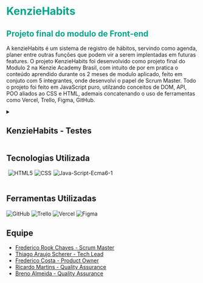 <div style='background-color:white'>

</div>
<h1 style='color: #00A48B'>KenzieHabits</h1>
<h2 style='color: #00A48B'>Projeto final do modulo de Front-end</h2>

<p>A kenzieHabits é um sistema de registro de hábitos, servindo como agenda, planer entre outras funções que podem vir a serem implentadas em futuras features.
O projeto KenzieHabits foi desenvolvido como projeto final do Modulo 2 na Kenzie Academy Brasil, com intuito de por em pratica o conteúdo aprendido durante os 2 meses de modulo aplicado, feito em conjuto com 5 integrantes, onde desenvolvi o papel de Scrum Master.
Todo o projeto foi feito em JavaScript puro, utilzando conceitos de DOM, API, POO aliados ao CSS e HTML, ademais concatenando o uso de ferramentas como Vercel, Trello, Figma, GitHub. </p>

<details>
  <summary><h2>KenzieHabits - Testes </h2></summary>

No projeto, devido a limitações da API, não implementamos a logica de criação de novos Usuários, passamos assim os dados necesários para navegar no site e realizar testes:

LOGIN: grupo5Jardel@mail.com
SENHA: 8981b282d9497f249fff13dcbda023ee

</details>

## Tecnologias Utilizada

<div style='display:flex; gap: 5px;'><br>
 <img align="center" alt="HTML5" src="https://img.shields.io/badge/HTML5-E34F26?style=for-the-badge&logo=html5&logoColor=white">

 <img align="center" alt="CSS" src="https://img.shields.io/badge/CSS3-1572B6?style=for-the-badge&logo=css3&logoColor=white">

 <img align="center" alt="Java-Script-Ecma6-1" src="https://i.ibb.co/B4GzVmk/Java-Script-Ecma6-1.png">
</div></br>

## Ferramentas Utilizadas

<img align="center" alt="GitHub" src="https://i.ibb.co/Ctkc2L3/github.png">

<img align="center" alt="Trello" src="https://img.shields.io/badge/Trello-0052CC?style=for-the-badge&logo=trello&logoColor=white">
 
<img align="center" alt="Vercel" src="https://img.shields.io/badge/Vercel-000000?style=for-the-badge&logo=vercel&logoColor=white">
  
<img align="center" alt="Figma" src="https://img.shields.io/badge/Figma-F24E1E?style=for-the-badge&logo=figma&logoColor=white">

## Equipe

<ul>
<li><a href="https://github.com/annekarolle">Frederico Rook Chaves - Scrum Master</a></li>
<li><a href="https://github.com/DnlGalvan">Thiago Araujo Scherer - Tech Lead</a></li>
<li><a href="https://github.com/fredericosafebox" >Frederico Costa - Product Owner</a></li>
<li><a href="https://github.com/fredrook">Ricardo Martins - Quality Assurance </a></li>
<li><a href="https://github.com/marcuspvh">Breno Almeida - Quality Assurance</a></li>
</ul>
